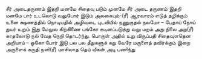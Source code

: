 
சீர் அடைதருணம் இதறி மனமே
 சிதைவு படும் முனமே
 சீர் அடை தருணம் இதறி மனமே
பார் உடலொடு வலுபோர் இடும் அலகையும்-(ரீ)
 ஆரவாரம் எடுத் தழிக்கும் உனை க்ஷணத்தில்
 நொடியதில் அழிவடை புடவியில் நணுகுதல் நலமோ – பேதாய்
 நோய் துயர் உறும் இது மேலுல கிற்கிணை பங்கோ
 கடினப்படுத்து வலு மறம் அது நிலை அற(ரீ)
 காதலோடு நல் வேத நெறி தொடர்ந்து.
பொருள் அதில் உறு விருப்பதி சிதைவுளதென அறியாய் – ஓகோ
 போர் இடு பல பல தீதுகளுக் கது வேரே
 மருளைத் தவிர்க்கும் இறை அருளைக் கருதி நனி(ரீ)
 மாசிலாத தெய் வீகன் அடி பணிந்து

